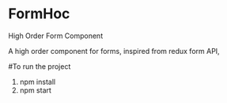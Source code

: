 # FormHoc
High Order Form Component 

A high order component for forms, inspired from redux form API, 

#To run the project 
1. npm install
2. npm start

